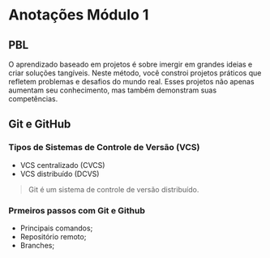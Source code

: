 # Anotações Módulo 1

## PBL

O aprendizado baseado em projetos é sobre imergir em grandes ideias e criar soluções tangíveis. Neste método, você constroi projetos práticos que refletem problemas e desafios do mundo real. Esses projetos não apenas aumentam seu conhecimento, mas também demonstram suas competências.

## Git e GitHub

### **Tipos de Sistemas de Controle de Versão (VCS)**

- VCS centralizado (CVCS)
- VCS distribuído (DCVS)

> Git é um sistema de controle de versão distribuído.

### **Prmeiros passos com Git e Github**

- Principais comandos;
- Repositório remoto;
- Branches;
